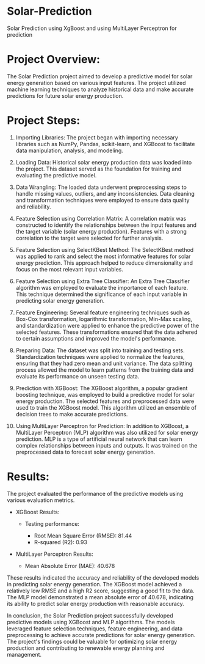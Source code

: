 # Solar-Prediction
Solar Prediction using XgBoost and using MultiLayer Perceptron for prediction

# Project Overview:

The Solar Prediction project aimed to develop a predictive model for solar energy generation based on various input features. The project utilized machine learning techniques to analyze historical data and make accurate predictions for future solar energy production.

# Project Steps:

  1. Importing Libraries: The project began with importing necessary libraries such as NumPy, Pandas, scikit-learn, and XGBoost to facilitate data manipulation, analysis, and modeling.

  2. Loading Data: Historical solar energy production data was loaded into the project. This dataset served as the foundation for training and evaluating the predictive model.

  3. Data Wrangling: The loaded data underwent preprocessing steps to handle missing values, outliers, and any inconsistencies. Data cleaning and transformation techniques were employed to ensure data quality and reliability.

  4. Feature Selection using Correlation Matrix: A correlation matrix was constructed to identify the relationships between the input features and the target variable (solar energy production). Features with a strong correlation to the target were selected for further analysis.

  5. Feature Selection using SelectKBest Method: The SelectKBest method was applied to rank and select the most informative features for solar energy prediction. This approach helped to reduce dimensionality and focus on the most relevant input variables.

  6. Feature Selection using Extra Tree Classifier: An Extra Tree Classifier algorithm was employed to evaluate the importance of each feature. This technique determined the significance of each input variable in predicting solar energy generation.

  7. Feature Engineering: Several feature engineering techniques such as Box-Cox transformation, logarithmic transformation, Min-Max scaling, and standardization were applied to enhance the predictive power of the selected features. These transformations ensured that the data adhered to certain assumptions and improved the model's performance.

  8. Preparing Data: The dataset was split into training and testing sets. Standardization techniques were applied to normalize the features, ensuring that they had zero mean and unit variance. The data splitting process allowed the model to learn patterns from the training data and evaluate its performance on unseen testing data.

  9. Prediction with XGBoost: The XGBoost algorithm, a popular gradient boosting technique, was employed to build a predictive model for solar energy production. The selected features and preprocessed data were used to train the XGBoost model. This algorithm utilized an ensemble of decision trees to make accurate predictions.

  10. Using MultiLayer Perceptron for Prediction: In addition to XGBoost, a MultiLayer Perceptron (MLP) algorithm was also utilized for solar energy prediction. MLP is a type of artificial neural network that can learn complex relationships between inputs and outputs. It was trained on the preprocessed data to forecast solar energy generation.

# Results:

The project evaluated the performance of the predictive models using various evaluation metrics.

  - XGBoost Results:
    
     - Testing performance:
       
        - Root Mean Square Error (RMSE): 81.44
        - R-squared (R2): 0.93

  - MultiLayer Perceptron Results:
    
     - Mean Absolute Error (MAE): 40.678

These results indicated the accuracy and reliability of the developed models in predicting solar energy generation. The XGBoost model achieved a relatively low RMSE and a high R2 score, suggesting a good fit to the data. The MLP model demonstrated a mean absolute error of 40.678, indicating its ability to predict solar energy production with reasonable accuracy.

In conclusion, the Solar Prediction project successfully developed predictive models using XGBoost and MLP algorithms. The models leveraged feature selection techniques, feature engineering, and data preprocessing to achieve accurate predictions for solar energy generation. The project's findings could be valuable for optimizing solar energy production and contributing to renewable energy planning and management.
